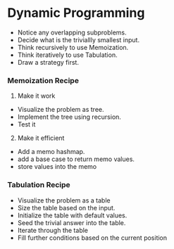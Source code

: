 # Dynamic Programming

* Notice any overlapping subproblems.
* Decide what is the triviallly smallest input.
* Think recursively to use Memoization.
* Think iteratively to use Tabulation.
* Draw a strategy first.


### Memoization Recipe

1. Make it work
* Visualize the problem as tree.
* Implement the tree using recursion.
* Test it

2. Make it efficient
* Add a memo hashmap.
* add a base case to return memo values.
* store values into the memo


### Tabulation Recipe

* Visualize the problem as a table
* Size the table based on the input.
* Initialize the table with default values.
* Seed the trivial answer into the table.
* Iterate through the table
* Fill further conditions based on the current position



